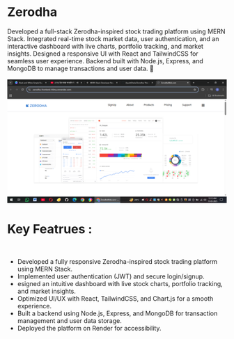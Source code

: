 <h1><b>Zerodha </b></h1> 
Developed a full-stack Zerodha-inspired stock trading platform using MERN Stack. Integrated real-time stock market data, user authentication, and an interactive dashboard with live charts, portfolio tracking, and market insights. Designed a responsive UI with React and TailwindCSS for seamless user experience. Backend built with Node.js, Express, and MongoDB to manage transactions and user data. 🚀<br><br>
<img src="https://github.com/AyushGhole/Zerodha/blob/main/frontend/public/main%20(2).png" >
<br>
<h1>Key Featrues : </h1> <br>
<ul>
<li>Developed a fully responsive Zerodha-inspired stock trading platform using MERN Stack.</li> 
<li>Implemented user authentication (JWT) and secure login/signup.</li> 
<li>esigned an intuitive dashboard with live stock charts, portfolio tracking, and market insights.</li> 
<li>Optimized UI/UX with React, TailwindCSS, and Chart.js for a smooth experience.</li> 
<li>Built a backend using Node.js, Express, and MongoDB for transaction management and user data storage.</li>
<li>Deployed the platform on Render for accessibility.</li>
</ul>
